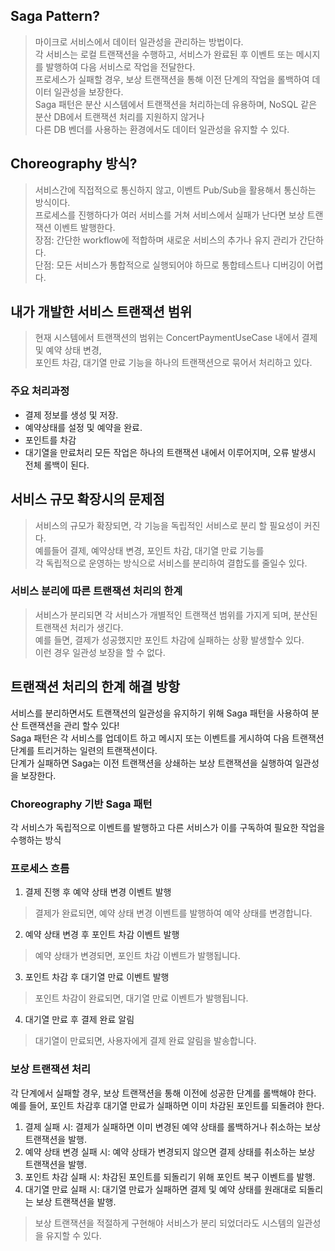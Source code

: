 ## Saga Pattern?
> 마이크로 서비스에서 데이터 일관성을 관리하는 방법이다.     
> 각 서비스는 로컬 트랜잭션을 수행하고, 서비스가 완료된 후 이벤트 또는 메시지를 발행하여 다음 서비스로 작업을 전달한다.     
> 프로세스가 실패할 경우, 보상 트랜잭션을 통해 이전 단계의 작업을 롤백하여 데이터 일관성을 보장한다.  
> Saga 패턴은 분산 시스템에서 트랜잭션을 처리하는데 유용하며, NoSQL 같은 분산 DB에서 트랜잭션 처리를 지원하지 않거나  
> 다른 DB 벤더를 사용하는 환경에서도 데이터 일관성을 유지할 수 있다.

## Choreography 방식?
> 서비스간에 직접적으로 통신하지 않고, 이벤트 Pub/Sub을 활용해서 통신하는 방식이다.  
> 프로세스를 진행하다가 여러 서비스를 거쳐 서비스에서 실패가 난다면 보상 트랜잭션 이벤트 발행한다.   
> 장점: 간단한 workflow에 적합하며 새로운 서비스의 추가나 유지 관리가 간단하다.   
> 단점: 모든 서비스가 통합적으로 실행되어야 하므로 통합테스트나 디버깅이 어렵다.

## 내가 개발한 서비스 트랜잭션 범위
> 현재 시스템에서 트랜잭션의 범위는 ConcertPaymentUseCase 내에서 결제 및 예약 상태 변경,   
> 포인트 차감, 대기열 만료 기능을 하나의 트랜잭션으로 묶어서 처리하고 있다.

### 주요 처리과정
- 결제 정보를 생성 및 저장.
- 예약상태를 설정 및 예약을 완료.
- 포인트를 차감
- 대기열을 만료처리
모든 작업은 하나의 트랜잭션 내에서 이루어지며, 오류 발생시 전체 롤백이 된다.

## 서비스 규모 확장시의 문제점
> 서비스의 규모가 확장되면, 각 기능을 독립적인 서비스로 분리 할 필요성이 커진다.    
> 예를들어 결제, 예약상태 변경, 포인트 차감, 대기열 만료 기능를    
> 각 독립적으로 운영하는 방식으로 서비스를 분리하여 결합도를 줄일수 있다.  

### 서비스 분리에 따른 트랜잭션 처리의 한계
> 서비스가 분리되면 각 서비스가 개별적인 트랜잭션 범위를 가지게 되며, 분산된 트랜잭션 처리가 생긴다.  
> 예를 들면, 결제가 성공했지만 포인트 차감에 실패하는 상황 발생할수 있다.  
> 이런 경우 일관성 보장을 할 수 없다.

## 트랜잭션 처리의 한계 해결 방항
서비스를 분리하면서도 트랜잭션의 일관성을 유지하기 위해 Saga 패턴을 사용하여 분산 트랜잭션을 관리 할수 있다!  
Saga 패턴은 각 서비스를 업데이트 하고 메시지 또는 이벤트를 게시하여 다음 트랜잭션 단계를 트리거하는 일련의 트랜잭션이다.  
단계가 실패하면 Saga는 이전 트랜잭션을 상쇄하는 보상 트랜잭션을 실행하여 일관성을 보장한다.

### Choreography 기반 Saga 패턴
각 서비스가 독립적으로 이벤트를 발행하고 다른 서비스가 이를 구독하여 필요한 작업을 수행하는 방식

### 프로세스 흐름
1. 결제 진행 후 예약 상태 변경 이벤트 발행
> 결제가 완료되면, 예약 상태 변경 이벤트를 발행하여 예약 상태를 변경합니다.
2. 예약 상태 변경 후 포인트 차감 이벤트 발행 
> 예약 상태가 변경되면, 포인트 차감 이벤트가 발행됩니다.
3. 포인트 차감 후 대기열 만료 이벤트 발행
> 포인트 차감이 완료되면, 대기열 만료 이벤트가 발행됩니다.
4. 대기열 만료 후 결제 완료 알림
> 대기열이 만료되면, 사용자에게 결제 완료 알림을 발송합니다.

### 보상 트랜잭션 처리
각 단계에서 실패할 경우, 보상 트랜잭션을 통해 이전에 성공한 단계를 롤백해야 한다.  
예를 들어, 포인트 차감후 대기열 만료가 실패하면 이미 차감된 포인트를 되돌려야 한다. 

1. 결제 실패 시: 결제가 실패하면 이미 변경된 예약 상태를 롤백하거나 취소하는 보상 트랜잭션을 발행.
2. 예약 상태 변경 실패 시: 예약 상태가 변경되지 않으면 결제 상태를 취소하는 보상 트랜잭션을 발행.
3. 포인트 차감 실패 시: 차감된 포인트를 되돌리기 위해 포인트 복구 이벤트를 발행.
4. 대기열 만료 실패 시: 대기열 만료가 실패하면 결제 및 예약 상태를 원래대로 되돌리는 보상 트랜잭션을 발행.

> 보상 트랜잭션을 적절하게 구현해야 서비스가 분리 되었더라도 시스템의 일관성을 유지할 수 있다.

